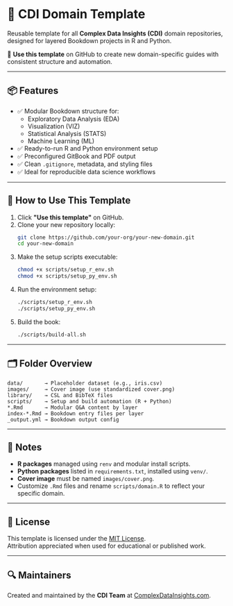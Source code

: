 # 🧪 CDI Domain Template

Reusable template for all **Complex Data Insights (CDI)** domain repositories, designed for layered Bookdown projects in R and Python.

📘 **Use this template** on GitHub to create new domain-specific guides with consistent structure and automation.

---

## 📦 Features

- ✅ Modular Bookdown structure for:
  - Exploratory Data Analysis (EDA)
  - Visualization (VIZ)
  - Statistical Analysis (STATS)
  - Machine Learning (ML)
- ✅ Ready-to-run R and Python environment setup
- ✅ Preconfigured GitBook and PDF output
- ✅ Clean `.gitignore`, metadata, and styling files
- ✅ Ideal for reproducible data science workflows

---

## 🚀 How to Use This Template

1. Click **"Use this template"** on GitHub.
2. Clone your new repository locally:
   ```bash
   git clone https://github.com/your-org/your-new-domain.git
   cd your-new-domain
   ```
3. Make the setup scripts executable:
   ```bash
   chmod +x scripts/setup_r_env.sh
   chmod +x scripts/setup_py_env.sh
   ```
4. Run the environment setup:
   ```bash
   ./scripts/setup_r_env.sh
   ./scripts/setup_py_env.sh
   ```
5. Build the book:
   ```bash
   ./scripts/build-all.sh
   ```

---

## 🗂️ Folder Overview

```text
data/       → Placeholder dataset (e.g., iris.csv)
images/     → Cover image (use standardized cover.png)
library/    → CSL and BibTeX files
scripts/    → Setup and build automation (R + Python)
*.Rmd       → Modular Q&A content by layer
index-*.Rmd → Bookdown entry files per layer
_output.yml → Bookdown output config
```

---

## 🔧 Notes

- **R packages** managed using `renv` and modular install scripts.
- **Python packages** listed in `requirements.txt`, installed using `venv/`.
- **Cover image** must be named `images/cover.png`.
- Customize `.Rmd` files and rename `scripts/domain.R` to reflect your specific domain.

---

## 📄 License

This template is licensed under the [MIT License](LICENSE).  
Attribution appreciated when used for educational or published work.

---

## 🔍 Maintainers

Created and maintained by the **CDI Team** at [ComplexDataInsights.com](https://complexdatainsights.com).
